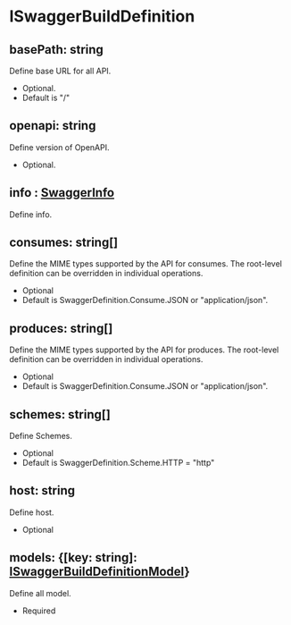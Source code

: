 
# ISwaggerBuildDefinition

## basePath: string
Define base URL for all API.
- Optional. 
- Default is "/"

## openapi: string
Define version of OpenAPI.
- Optional.

## info : [SwaggerInfo](https://github.com/olivierlsc/swagger-express-ts/blob/master/wiki/i-swagger-info.md)
Define info.

## consumes: string[]
Define the MIME types supported by the API for consumes. The root-level definition can be overridden in individual operations.
- Optional
- Default is SwaggerDefinition.Consume.JSON or "application/json".

## produces: string[]
Define the MIME types supported by the API for produces. The root-level definition can be overridden in individual operations.
- Optional
- Default is SwaggerDefinition.Consume.JSON or "application/json".

## schemes: string[]
Define Schemes.
- Optional
- Default is SwaggerDefinition.Scheme.HTTP = "http"

## host: string
Define host.
- Optional

## models: {[key: string]: [ISwaggerBuildDefinitionModel](https://github.com/olivierlsc/swagger-express-ts/blob/master/wiki/i-swagger-build-definition-model.md)}
Define all model.
- Required
